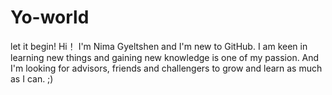 # Yo-world
let it begin!
Hi！ I'm Nima Gyeltshen and I'm new to GitHub. I am keen in learning new things and gaining new knowledge is one of my passion.
And I'm looking for advisors, friends and challengers to grow and learn as much as I can. ;)
